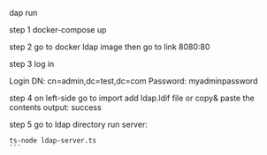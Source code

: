 dap run

step 1 docker-compose up

step 2 go to docker ldap image then go to link 8080:80

step 3 log in

Login DN: cn=admin,dc=test,dc=com Password: myadminpassword

step 4 on left-side go to import add ldap.ldif file or copy& paste the contents output: success

step 5 go to ldap directory run server:

````
ts-node ldap-server.ts
```
````
